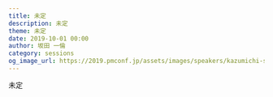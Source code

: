 ```yaml
---
title: 未定
description: 未定
theme: 未定
date: 2019-10-01 00:00
author: 坂田 一倫
category: sessions
og_image_url: https://2019.pmconf.jp/assets/images/speakers/kazumichi-sakata.png
---
```

未定
